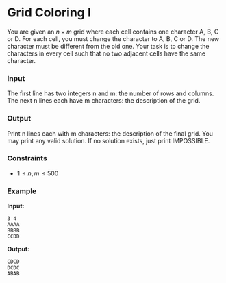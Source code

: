 # Grid Coloring I

You are given an $n\times m$ grid where each cell contains one character A, B, C or D.
For each cell, you must change the character to A, B, C or D. The new character must be different from the old one.
Your task is to change the characters in every cell such that no two adjacent cells have the same character.

### Input

The first line has two integers n and m: the number of rows and columns.
The next n lines each have m characters: the description of the grid.

### Output

Print n lines each with m characters: the description of the final grid.
You may print any valid solution.
If no solution exists, just print IMPOSSIBLE.

### Constraints

* $1 \le n, m \le 500$

### Example

**Input:**

```
3 4
AAAA
BBBB
CCDD
```

**Output:**

```
CDCD
DCDC
ABAB
```
